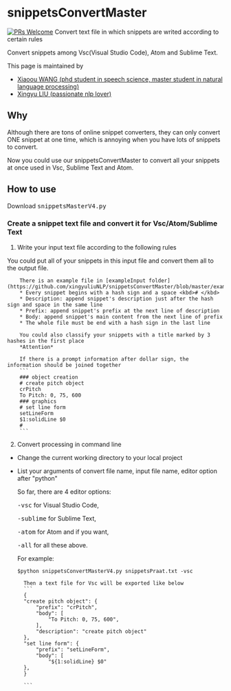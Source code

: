 # snippetsConvertMaster

[![PRs Welcome](https://img.shields.io/badge/PRs-welcome-brightgreen.svg?style=flat-square)](http://makeapullrequest.com)
Convert text file in which snippets are writed according to certain rules

Convert snippets among Vsc(Visual Studio Code), Atom and Sublime Text.

This page is maintained by

* [Xiaoou WANG (phd student in speech science, master student in natural language processing)](http://xiaoouwang.github.io)
* [Xingyu LIU (passionate nlp lover)](https://github.com/xingyuliuNLP)



## Why

Although there are tons of online snippet converters, they can only convert ONE snippet at one time, which is annoying when you have lots of snippets to convert.

Now you could use our snippetsConvertMaster to convert all your snippets at once used in Vsc, Sublime Text and Atom.

## How to use
Download <kbd>snippetsMasterV4.py</kbd>

### Create a snippet text file and convert it for Vsc/Atom/Sublime Text
1. Write your input text file according to the following rules

You could put all of your snippets in this input file and convert them all to the output file.

		There is an example file in [exampleInput folder](https://github.com/xingyuliuNLP/snippetsConvertMaster/blob/master/exampleInput/snippetsPraat.txt)
		* Every snippet begins with a hash sign and a space <kbd># </kbd>
		* Description: append snippet's description just after the hash sign and space in the same line
		* Prefix: append snippet's prefix at the next line of description
		* Body: append snippet's main content from the next line of prefix
		* The whole file must be end with a hash sign in the last line

		You could also classify your snippets with a title marked by 3 hashes in the first place
		*Attention*

		If there is a prompt information after dollar sign, the information should be joined together
		```
		### object creation
		# create pitch object
		crPitch
		To Pitch: 0, 75, 600
		### graphics
		# set line form
		setLineForm
		$1:solidLine $0
		#
		```


2. Convert processing in command line
* Change the current working directory to your local project
* List your arguments of convert file name, input file name, editor option after "python"

	 So far, there are 4 editor options:

	 <kbd>-vsc</kbd> for Visual Studio Code,

	 <kbd>-sublime</kbd> for Sublime Text,

	 <kbd>-atom</kbd> for Atom and if you want,

	 <kbd>-all</kbd> for all these above.

	 For example:
	 ```
   $python snippetsConvertMasterV4.py snippetsPraat.txt -vsc
	 ```
		Then a text file for Vsc will be exported like below
		```
		{
		"create pitch object": {
			"prefix": "crPitch",
			"body": [
				"To Pitch: 0, 75, 600",
			],
			"description": "create pitch object"
		},
		"set line form": {
			"prefix": "setLineForm",
			"body": [
				"${1:solidLine} $0"
		},
		}

		```